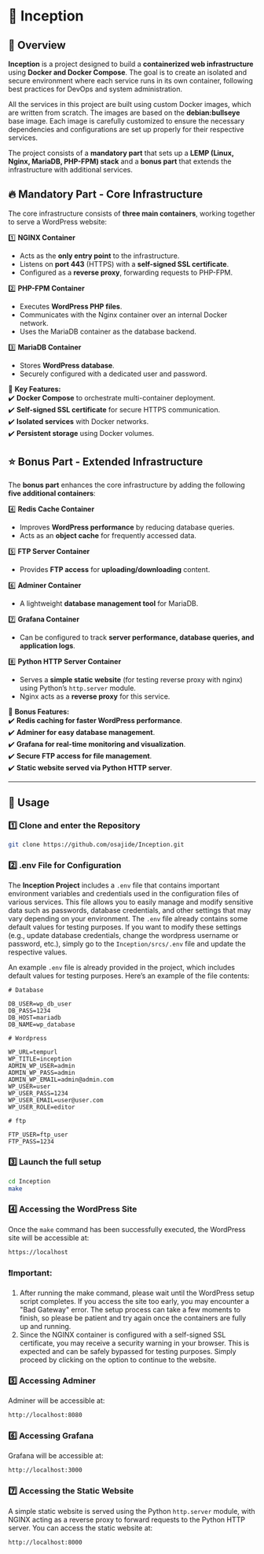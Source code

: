 # 🐳 Inception

## 📌 Overview
**Inception** is a project designed to build a **containerized web infrastructure** using **Docker and Docker Compose**. The goal is to create an isolated and secure environment where each service runs in its own container, following best practices for DevOps and system administration.

All the services in this project are built using custom Docker images, which are written from scratch. The images are based on the **debian:bullseye** base image. Each image is carefully customized to ensure the necessary dependencies and configurations are set up properly for their respective services.

The project consists of a **mandatory part** that sets up a **LEMP (Linux, Nginx, MariaDB, PHP-FPM) stack** and a **bonus part** that extends the infrastructure with additional services.

## 🔥 Mandatory Part - Core Infrastructure
The core infrastructure consists of **three main containers**, working together to serve a WordPress website:  

1️⃣ **NGINX Container**  
   - Acts as the **only entry point** to the infrastructure.  
   - Listens on **port 443** (HTTPS) with a **self-signed SSL certificate**.  
   - Configured as a **reverse proxy**, forwarding requests to PHP-FPM.  

2️⃣ **PHP-FPM Container**  
   - Executes **WordPress PHP files**.  
   - Communicates with the Nginx container over an internal Docker network.  
   - Uses the MariaDB container as the database backend.  

3️⃣ **MariaDB Container**  
   - Stores **WordPress database**.  
   - Securely configured with a dedicated user and password.  

🚀 **Key Features:**  
✔️ **Docker Compose** to orchestrate multi-container deployment.  
✔️ **Self-signed SSL certificate** for secure HTTPS communication.  
✔️ **Isolated services** with Docker networks.  
✔️ **Persistent storage** using Docker volumes.  

## ⭐ Bonus Part - Extended Infrastructure  
The **bonus part** enhances the core infrastructure by adding the following **five additional containers**:  

4️⃣ **Redis Cache Container**  
   - Improves **WordPress performance** by reducing database queries.  
   - Acts as an **object cache** for frequently accessed data.  

5️⃣ **FTP Server Container**  
   - Provides **FTP access** for **uploading/downloading** content.  

6️⃣ **Adminer Container**  
   - A lightweight **database management tool** for MariaDB.  

7️⃣ **Grafana Container**  
   - Can be configured to track **server performance, database queries, and application logs**.  

8️⃣ **Python HTTP Server Container**  
   - Serves a **simple static website** (for testing reverse proxy with nginx) using Python’s `http.server` module.  
   - Nginx acts as a **reverse proxy** for this service.  

🚀 **Bonus Features:**  
✔️ **Redis caching for faster WordPress performance**.  
✔️ **Adminer for easy database management**.  
✔️ **Grafana for real-time monitoring and visualization**.  
✔️ **Secure FTP access for file management**.  
✔️ **Static website served via Python HTTP server**.


---

## 🚀 Usage  

### 1️⃣ Clone and enter the Repository
```bash
git clone https://github.com/osajide/Inception.git
```
### 2️⃣ .env File for Configuration

The **Inception Project** includes a `.env` file that contains important environment variables and credentials used in the configuration files of various services. This file allows you to easily manage and modify sensitive data such as passwords, database credentials, and other settings that may vary depending on your environment.
The `.env` file already contains some default values for testing purposes. If you want to modify these settings (e.g., update database credentials, change the wordpress username or password, etc.), simply go to the `Inception/srcs/.env` file and update the respective values.

An example `.env` file is already provided in the project, which includes default values for testing purposes. Here’s an example of the file contents:

   ```env
# Database

DB_USER=wp_db_user
DB_PASS=1234
DB_HOST=mariadb
DB_NAME=wp_database

# Wordpress

WP_URL=tempurl
WP_TITLE=inception
ADMIN_WP_USER=admin
ADMIN_WP_PASS=admin
ADMIN_WP_EMAIL=admin@admin.com
WP_USER=user
WP_USER_PASS=1234
WP_USER_EMAIL=user@user.com
WP_USER_ROLE=editor

# ftp

FTP_USER=ftp_user
FTP_PASS=1234
```
### 3️⃣ Launch the full setup
```bash
cd Inception
make
```
### 4️⃣ Accessing the WordPress Site
Once the `make` command has been successfully executed, the WordPress site will be accessible at:
```bash
https://localhost
```
### ❗Important:
1. After running the make command, please wait until the WordPress setup script completes. If you access the site too early, you may encounter a "Bad Gateway" error. The setup process can take a few moments to finish, so please be patient and try again once the containers are fully up and running.
2. Since the NGINX container is configured with a self-signed SSL certificate, you may receive a security warning in your browser. This is expected and can be safely bypassed for testing purposes. Simply proceed by clicking on the option to continue to the website.
### 5️⃣ Accessing Adminer
Adminer will be accessible at:
```bash
http://localhost:8080
```
### 6️⃣ Accessing Grafana
Grafana will be accessible at:
```bash
http://localhost:3000
```
### 7️⃣ Accessing the Static Website
A simple static website is served using the Python `http.server` module, with NGINX acting as a reverse proxy to forward requests to the Python HTTP server.
You can access the static website at:
```bash
http://localhost:8000

